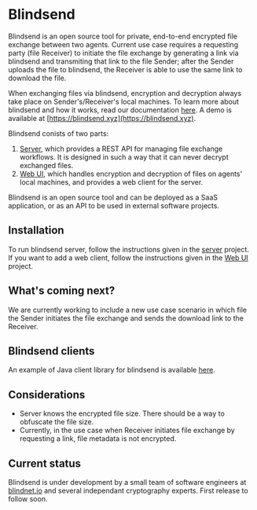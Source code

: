 # Blindsend

Blindsend is an open source tool for private, end-to-end encrypted file exchange between two agents. Current use case requires a requesting party (file Receiver) to initiate the file exchange by generating a link via blindsend and transmiting that link to the file Sender; after the Sender uploads the file to blindsend, the Receiver is able to use the same link to download the file. 

When exchanging files via blindsend, encryption and decryption always take place on Sender's/Receiver's local machines. To learn more about blindsend and how it works, read our documentation [here](https://developer.blindnet.io/blindsend/). A demo is available at [https://blindsend.xyz](https://blindsend.xyz).

Blindsend conists of two parts:
1. [Server](https://github.com/blindnet-io/blindsend-be), which provides a REST API for managing file exchange workflows. It is designed in such a way that it can never decrypt exchanged files.
2. [Web UI](https://github.com/blindnet-io/blindsend-fe), which handles encryption and decryption of files on agents' local machines, and provides a web client for the server.

Blindsend is an open source tool and can be deployed as a SaaS application, or as an API to be used in external software projects. 

## Installation

To run blindsend server, follow the instructions given in the [server](https://github.com/blindnet-io/blindsend-be/) project.  
If you want to add a web client, follow the instructions given in the [Web UI](https://github.com/blindnet-io/blindsend-fe/) project. 

## What's coming next?

We are currently working to include a new use case scenario in which file the Sender initiates the file exchange and sends the download link to the Receiver.

## Blindsend clients

An example of Java client library for blindsend is available [here](https://github.com/blindnet-io/blindsend-java-lib).

## Considerations

- Server knows the encrypted file size. There should be a way to obfuscate the file size.
- Currently, in the use case when Receiver initiates file exchange by requesting a link, file metadata is not encrypted.

## Current status

Blindsend is under development by a small team of software engineers at [blindnet.io](https://blindnet.io/) and several independant cryptography experts. First release to follow soon.